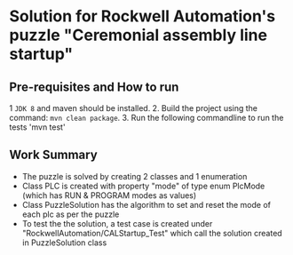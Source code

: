 # Solution for Rockwell Automation's puzzle "Ceremonial assembly line startup"

## Pre-requisites and How to run 
1 `JDK 8` and maven should be installed.
2. Build the project using the command: `mvn clean package`.
3. Run the following commandline to run the tests 
'mvn test'

## Work Summary
* The puzzle is solved by creating 2 classes and 1 enumeration
* Class PLC is created with property "mode" of type enum PlcMode (which has RUN & PROGRAM modes as values)
* Class PuzzleSolution has the algorithm to set and reset the mode of each plc as per the puzzle
* To test the the solution, a test case is created under "RockwellAutomation/CALStartup_Test" which call the solution created in PuzzleSolution class
